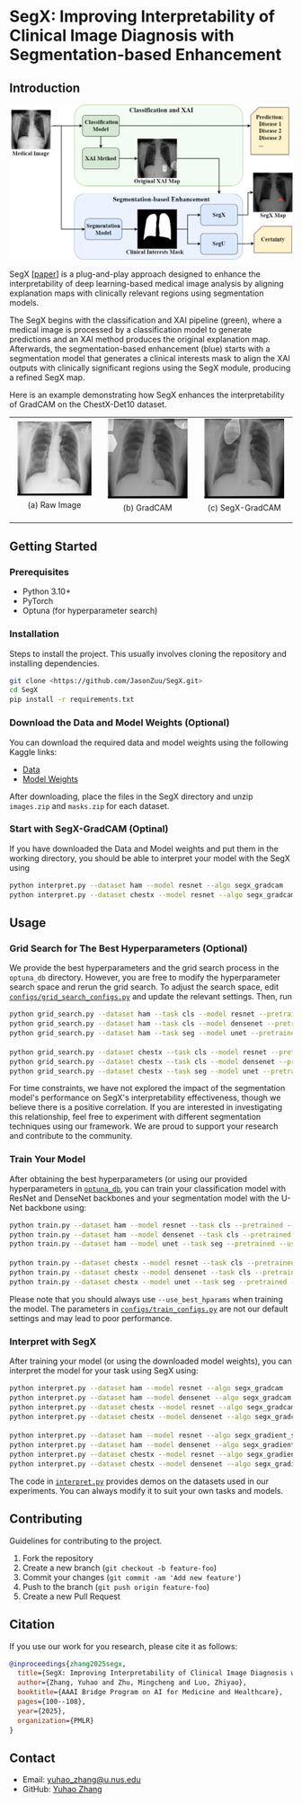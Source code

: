 # SegX: Improving Interpretability of Clinical Image Diagnosis with Segmentation-based Enhancement

## Introduction
![SegX Illustration](img/Method%20Overall.png) 

SegX [[paper](https://proceedings.mlr.press/v281/zhang25c.html)] is a plug-and-play approach designed to enhance the interpretability of deep learning-based medical image analysis by aligning explanation maps with clinically relevant regions using segmentation models. 

The SegX begins with the classification and XAI pipeline (green), where a medical image is processed by a classification model to generate predictions and an XAI method produces the original explanation map. Afterwards, the segmentation-based enhancement (blue) starts with a segmentation model that generates a clinical interests mask to align the XAI outputs with clinically significant regions using the SegX module, producing a refined SegX map.

Here is an example demonstrating how SegX enhances the interpretability of GradCAM on the ChestX-Det10 dataset.

<table>
  <tr>
    <td style="text-align: center;">
      <img src="img/chestx_36223.png" alt="raw" style="width: 90%;">
      <p style="margin-top: 5px; font-size: 14px;">(a) Raw Image</p>
    </td>
    <td style="text-align: center;">
      <img src="img/chestx_36223_gradcam.png" alt="GradCAM" style="width: 90%;">
      <p style="margin-top: 5px; font-size: 14px;">(b) GradCAM</p>
    </td>
    <td style="text-align: center;">
      <img src="img/chestx_36223_segx_gradcam.png" alt="SegX-GradCAM" style="width: 90%;">
      <p style="margin-top: 5px; font-size: 14px;">(c) SegX-GradCAM</p>
    </td>
  </tr>
</table>


## Getting Started

### Prerequisites
- Python 3.10+
- PyTorch
- Optuna (for hyperparameter search)


### Installation
Steps to install the project. This usually involves cloning the repository and installing dependencies.

```bash
git clone <https://github.com/JasonZuu/SegX.git>
cd SegX
pip install -r requirements.txt
```

### Download the Data and Model Weights (Optional)
You can download the required data and model weights using the following Kaggle links:
+ [Data](https://www.kaggle.com/datasets/mingchengzhu/segx-used-datasets)
+ [Model Weights](https://www.kaggle.com/datasets/mingchengzhu/segx-model-weights)

After downloading, place the files in the SegX directory and unzip `images.zip` and `masks.zip` for each dataset.

### Start with SegX-GradCAM (Optinal)
If you have downloaded the Data and Model weights and put them in the working directory, you should be able to interpret your model with the SegX using

```bash
python interpret.py --dataset ham --model resnet --algo segx_gradcam
python interpret.py --dataset chestx --model resnet --algo segx_gradcam
```

## Usage

### Grid Search for The Best Hyperparameters (Optional)
We provide the best hyperparameters and the grid search process in the `optuna_db` directory. However, you are free to modify the hyperparameter search space and rerun the grid search. To adjust the search space, edit [`configs/grid_search_configs.py`](configs/grid_search_configs.py) and update the relevant settings. Then, run

```bash
python grid_search.py --dataset ham --task cls --model resnet --pretrained
python grid_search.py --dataset ham --task cls --model densenet --pretrained
python grid_search.py --dataset ham --task seg --model unet --pretrained

python grid_search.py --dataset chestx --task cls --model resnet --pretrained
python grid_search.py --dataset chestx --task cls --model densenet --pretrained
python grid_search.py --dataset chestx --task seg --model unet --pretrained
```

For time constraints, we have not explored the impact of the segmentation model's performance on SegX's interpretability effectiveness, though we believe there is a positive correlation. If you are interested in investigating this relationship, feel free to experiment with different segmentation techniques using our framework. We are proud to support your research and contribute to the community.

### Train Your Model
After obtaining the best hyperparameters (or using our provided hyperparameters in [`optuna_db`](optuna_db), you can train your classification model with ResNet and DenseNet backbones and your segmentation model with the U-Net backbone using:

```bash
python train.py --dataset ham --model resnet --task cls --pretrained --use_best_hparams
python train.py --dataset ham --model densenet --task cls --pretrained --use_best_hparams
python train.py --dataset ham --model unet --task seg --pretrained --use_best_hparams

python train.py --dataset chestx --model resnet --task cls --pretrained --use_best_hparams
python train.py --dataset chestx --model densenet --task cls --pretrained --use_best_hparams
python train.py --dataset chestx --model unet --task seg --pretrained --use_best_hparams
```

Please note that you should always use `--use_best_hparams` when training the model. The parameters in [`configs/train_configs.py`](configs/train_configs.py) are not our default settings and may lead to poor performance.

### Interpret with SegX
After training your model (or using the downloaded model weights), you can interpret the model for your task using SegX using:

```bash
python interpret.py --dataset ham --model resnet --algo segx_gradcam
python interpret.py --dataset ham --model densenet --algo segx_gradcam
python interpret.py --dataset chestx --model resnet --algo segx_gradcam
python interpret.py --dataset chestx --model densenet --algo segx_gradcam

python interpret.py --dataset ham --model resnet --algo segx_gradient_shap
python interpret.py --dataset ham --model densenet --algo segx_gradient_shap
python interpret.py --dataset chestx --model resnet --algo segx_gradient_shap
python interpret.py --dataset chestx --model densenet --algo segx_gradient_shap
```

The code in [`interpret.py`](interpret.py) provides demos on the datasets used in our experiments. You can always modify it to suit your own tasks and models.

## Contributing

Guidelines for contributing to the project.

1. Fork the repository
2. Create a new branch (`git checkout -b feature-foo`)
3. Commit your changes (`git commit -am 'Add new feature'`)
4. Push to the branch (`git push origin feature-foo`)
5. Create a new Pull Request


## Citation
If you use our work for you research, please cite it as follows:
```bibtex
@inproceedings{zhang2025segx,
  title={SegX: Improving Interpretability of Clinical Image Diagnosis with Segmentation-based Enhancement},
  author={Zhang, Yuhao and Zhu, Mingcheng and Luo, Zhiyao},
  booktitle={AAAI Bridge Program on AI for Medicine and Healthcare},
  pages={100--108},
  year={2025},
  organization={PMLR}
}
```

## Contact

- Email: yuhao_zhang@u.nus.edu
- GitHub: [Yuhao Zhang](https://github.com/haozizizizi)

